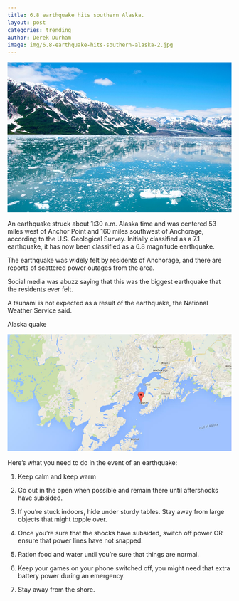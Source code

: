 ```yaml
---
title: 6.8 earthquake hits southern Alaska.
layout: post
categories: trending
author: Derek Durham
image: img/6.8-earthquake-hits-southern-alaska-2.jpg
---
```


![6.8 earthquake hit Alaska](/img/6.8-earthquake-hits-southern-alaska.jpg)
 
An earthquake struck about 1:30 a.m. Alaska time and was centered 53 miles west of Anchor Point and 160 miles southwest of Anchorage, according to the U.S. Geological Survey. Initially classified as a 7.1 earthquake, it has now been classified as a 6.8 magnitude earthquake.

The earthquake was widely felt by residents of Anchorage, and there are reports of scattered power outages from the area.

Social media was abuzz saying that this was the biggest earthquake that the residents ever felt. 

A tsunami is not expected as a result of the earthquake, the National Weather Service said.

Alaska quake

![6.8 earthquake hit Alaska](/img/6.8-earthquake-hits-southern-alaska-3.jpg)

Here’s what you need to do in the event of an earthquake:

1. Keep calm and keep warm

2. Go out in the open when possible and remain there until aftershocks have subsided. 

3. If you’re stuck indoors, hide under sturdy tables. Stay away from large objects that might topple over.

4. Once you’re sure that the shocks have subsided, switch off power OR ensure that power lines have not snapped.

5. Ration food and water until you’re sure that things are normal.

6. Keep your games on your phone switched off, you might need that extra battery power during  an emergency.

7. Stay away from the shore.


 
 